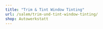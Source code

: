 ```yaml
---
title: "Trim & Tint Window Tinting"
url: /salem/trim-und-tint-window-tinting/
shop: Autowerkstatt
---
```

